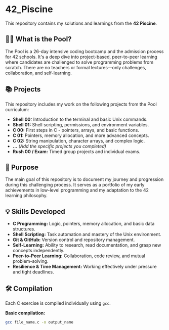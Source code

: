 # 42_Piscine

This repository contains my solutions and learnings from the **42 Piscine**.

## 🏊‍♂️ What is the Pool?

The Pool is a 26-day intensive coding bootcamp and the admission process for 42 schools. It's a deep dive into project-based, peer-to-peer learning where candidates are challenged to solve programming problems from scratch. There are no teachers or formal lectures—only challenges, collaboration, and self-learning.

## 📚 Projects

This repository includes my work on the following projects from the Pool curriculum:

*   **Shell 00:** Introduction to the terminal and basic Unix commands.
*   **Shell 01:** Shell scripting, permissions, and environment variables.
*   **C 00:** First steps in C - pointers, arrays, and basic functions.
*   **C 01:** Pointers, memory allocation, and more advanced concepts.
*   **C 02:** String manipulation, character arrays, and complex logic.
*   **...** *(Add the specific projects you completed)*
*   **Rush 00 / Exam:** Timed group projects and individual exams.

## 🎯 Purpose

The main goal of this repository is to document my journey and progression during this challenging process. It serves as a portfolio of my early achievements in low-level programming and my adaptation to the 42 learning philosophy.

## 💡 Skills Developed

*   **C Programming:** Logic, pointers, memory allocation, and basic data structures.
*   **Shell Scripting:** Task automation and mastery of the Unix environment.
*   **Git & GitHub:** Version control and repository management.
*   **Self-Learning:** Ability to research, read documentation, and grasp new concepts independently.
*   **Peer-to-Peer Learning:** Collaboration, code review, and mutual problem-solving.
*   **Resilience & Time Management:** Working effectively under pressure and tight deadlines.

## 🛠️ Compilation

Each C exercise is compiled individually using `gcc`.

**Basic compilation:**
```bash
gcc file_name.c -o output_name
